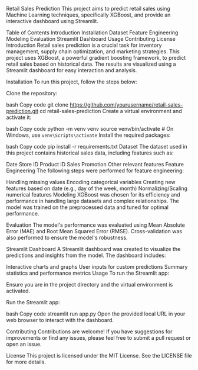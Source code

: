 Retail Sales Prediction
This project aims to predict retail sales using Machine Learning techniques, specifically XGBoost, and provide an interactive dashboard using Streamlit.

Table of Contents
Introduction
Installation
Dataset
Feature Engineering
Modeling
Evaluation
Streamlit Dashboard
Usage
Contributing
License
Introduction
Retail sales prediction is a crucial task for inventory management, supply chain optimization, and marketing strategies. This project uses XGBoost, a powerful gradient boosting framework, to predict retail sales based on historical data. The results are visualized using a Streamlit dashboard for easy interaction and analysis.

Installation
To run this project, follow the steps below:

Clone the repository:

bash
Copy code
git clone https://github.com/yourusername/retail-sales-prediction.git
cd retail-sales-prediction
Create a virtual environment and activate it:

bash
Copy code
python -m venv venv
source venv/bin/activate  # On Windows, use `venv\Scripts\activate`
Install the required packages:

bash
Copy code
pip install -r requirements.txt
Dataset
The dataset used in this project contains historical sales data, including features such as:

Date
Store ID
Product ID
Sales
Promotion
Other relevant features
Feature Engineering
The following steps were performed for feature engineering:

Handling missing values
Encoding categorical variables
Creating new features based on date (e.g., day of the week, month)
Normalizing/Scaling numerical features
Modeling
XGBoost was chosen for its efficiency and performance in handling large datasets and complex relationships. The model was trained on the preprocessed data and tuned for optimal performance.

Evaluation
The model's performance was evaluated using Mean Absolute Error (MAE) and Root Mean Squared Error (RMSE). Cross-validation was also performed to ensure the model's robustness.

Streamlit Dashboard
A Streamlit dashboard was created to visualize the predictions and insights from the model. The dashboard includes:

Interactive charts and graphs
User inputs for custom predictions
Summary statistics and performance metrics
Usage
To run the Streamlit app:

Ensure you are in the project directory and the virtual environment is activated.

Run the Streamlit app:

bash
Copy code
streamlit run app.py
Open the provided local URL in your web browser to interact with the dashboard.

Contributing
Contributions are welcome! If you have suggestions for improvements or find any issues, please feel free to submit a pull request or open an issue.

License
This project is licensed under the MIT License. See the LICENSE file for more details.

